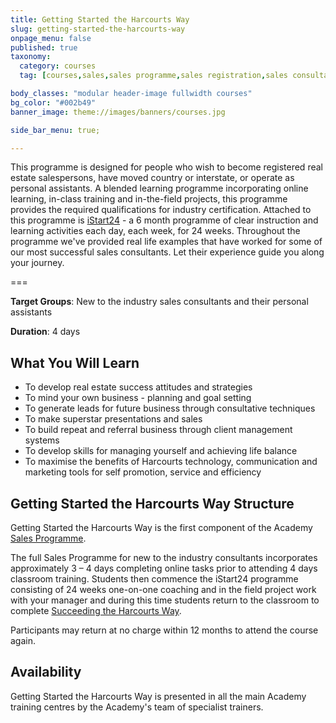 ```yaml
---
title: Getting Started the Harcourts Way
slug: getting-started-the-harcourts-way
onpage_menu: false
published: true
taxonomy:
  category: courses
  tag: [courses,sales,sales programme,sales registration,sales consultants,administrators,buyer assistants,personal assistants]

body_classes: "modular header-image fullwidth courses"
bg_color: "#002b49"
banner_image: theme://images/banners/courses.jpg

side_bar_menu: true;

---
```


This programme is designed for people who wish to become registered real estate salespersons, have moved country or interstate, or operate as personal assistants. A blended learning programme incorporating online learning, in-class training and in-the-field projects, this programme provides the required qualifications for industry certification. Attached to this programme is [iStart24](/courses/sales/istart24) - a 6 month programme of clear instruction and learning activities each day, each week, for 24 weeks. Throughout the programme we've provided real life examples that have worked for some of our most successful sales consultants. Let their experience guide you along your journey.

===

**Target Groups**: New to the industry sales consultants and their personal assistants

**Duration**: 4 days

## What You Will Learn
- To develop real estate success attitudes and strategies
- To mind your own business - planning and goal setting
- To generate leads for future business through consultative techniques
- To make superstar presentations and sales
- To build repeat and referral business through client management systems
- To develop skills for managing yourself and achieving life balance
- To maximise the benefits of Harcourts technology, communication and marketing tools for self promotion, service and efficiency

## Getting Started the Harcourts Way Structure
Getting Started the Harcourts Way is the first component of the Academy [Sales Programme](/courses/sales/sales-programme).

The full Sales Programme for new to the industry consultants incorporates approximately 3 – 4 days completing online tasks prior to attending 4 days classroom training. Students then commence the iStart24 programme consisting of 24 weeks one-on-one coaching and in the field project work with your manager and during this time students return to the classroom to complete [Succeeding the Harcourts Way](/courses/sales/sales-programme/succeeding-the-harcourts-way).

Participants may return at no charge within 12 months to attend the course again.

## Availability
Getting Started the Harcourts Way is presented in all the main Academy training centres by the Academy's team of specialist trainers.
